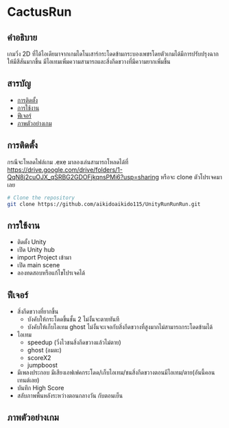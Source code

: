 # CactusRun

## คำอธิบาย
เกมวิ่ง 2D ที่ได้ไอเดียมาจากเกมไดโนเสาร์กระโดดข้ามกระบองเพชรโดยตัวเกมได้มีการปรับปรุงฉากให้มีสีสันมากขึ้น
มีไอเทมเพิ่มความสามารถและสิ่งกีดขวางที่มีความยากเพิ่มขึ้น

## สารบัญ
- [การติดตั้ง](#การติดตั้ง)
- [การใช้งาน](#usage)
- [ฟีเจอร์](#ฟีเจอร์)
- [ภาพตัวอย่างเกม](#ภาพตัวอย่างเกม)

## การติดตั้ง
กรณีจะโหลดไฟล์เกม .exe มาลองเล่นสามารถโหลดได้ที่ https://drive.google.com/drive/folders/1-QqN8j2cuOJX_qSRBG2GDOFjkqnsPMi6?usp=sharing
หรือจะ clone ตัวโปรเจคมาเลย


```bash
# Clone the repository
git clone https://github.com/aikidoaikido115/UnityRunRunRun.git
```

##  การใช้งาน
- ติดตั้ง Unity
- เปิด Unity hub
- import Project เข้ามา
- เปิด main scene
- ลองทดสอบหรือแก้ไขโปรเจคได้

## ฟีเจอร์
- สิ่งกีดขวางที่ยากขึ้น
    - บังคับให้กระโดดขึ้นชั้น 2 ไม่งั้นจะตายทันที
    - บังคับให้เก็บไอเทม ghost ไม่งั้นจะเจอกับสิ่งกีดขวางที่สูงมากไม่สามารถกระโดดข้ามได้
- ไอเทม
    - speedup (วิ่งไวชนสิ่งกีดขวางแล้วไม่ตาย)
    - ghost (อมตะ)
    - scoreX2
    - jumpboost
- มีเพลงประกอบ มีเสียงเอฟเฟคกระโดด/เก็บไอเทม/ชนสิ่งกีดขวางตอนมีไอเทม/ตาย(อันนี้คอนเทนต์เลย)
- บันทึก High Score
- สลับภาพพื้นหลังระหว่างตอนกลางวัน กับตอนเย็น


## ภาพตัวอย่างเกม

